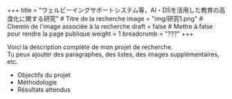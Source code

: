 +++
title = "ウェルビーイングサポートシステム等，AI・DSを活用した教育の高度化に関する研究" # Titre de la recherche
image = "img/研究1.png" # Chemin de l'image associée à la recherche
draft = false # Mettre à false pour rendre la page publique
weight = 1
breadcrumb = "???" 
+++

Voici la description complète de mon projet de recherche.  
Tu peux ajouter des paragraphes, des listes, des images supplémentaires, etc.  

- Objectifs du projet
- Méthodologie
- Résultats attendus